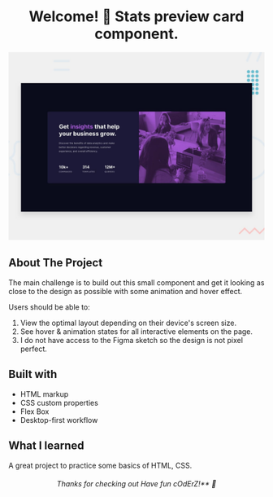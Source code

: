 <h1 align="center">
 Welcome! 👋 Stats preview card component.
</h1>

<p align="center">
 <img src="./design/desktop-preview.jpg"/>
</p>

## About The Project
The main challenge is to build out this small component and get it looking as close to the design as possible with some animation and hover effect.

Users should be able to:

1. View the optimal layout depending on their device's screen size.
2. See hover & animation states for all interactive elements on the page.
3. I do not have access to the Figma sketch so the design is not pixel perfect.

## Built with
 * HTML markup
 * CSS custom properties
 * Flex Box
 * Desktop-first workflow
 
## What I learned
A great project to practice some basics of HTML, CSS.

<h6 align="center">
 Thanks for checking out Have fun cOdErZ!** 🚀
</h6>


